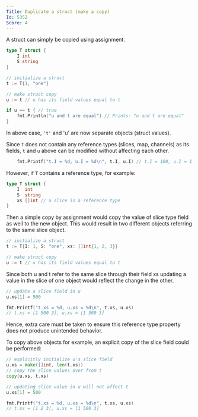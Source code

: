 ```yaml
---
Title: Duplicate a struct (make a copy)
Id: 5352
Score: 4
---
```

A struct can simply be copied using assignment.

```go
type T struct {
    I int
    S string
}

// initialize a struct
t := T{1, "one"}

// make struct copy
u := t // u has its field values equal to t

if u == t { // true
    fmt.Println("u and t are equal") // Prints: "u and t are equal"
}
```

In above case, `'t'` and 'u' are now separate objects (struct values).

Since `T` does not contain any reference types (slices, map, channels) as its fields, `t` and `u` above can be modified without affecting each other.

```go
    fmt.Printf("t.I = %d, u.I = %d\n", t.I, u.I) // t.I = 100, u.I = 1
```

However, if `T` contains a reference type, for example:

```go
type T struct {
    I  int
    S  string
    xs []int // a slice is a reference type
}
```

Then a simple copy by assignment would copy the value of slice type field as well to the new object. This would result in two different objects referring to the same slice object.

```go
// initialize a struct
t := T{I: 1, S: "one", xs: []int{1, 2, 3}}

// make struct copy
u := t // u has its field values equal to t
```

Since both u and t refer to the same slice through their field xs updating a value in the slice of one object would reflect the change in the other.

```go
// update a slice field in u
u.xs[1] = 500

fmt.Printf("t.xs = %d, u.xs = %d\n", t.xs, u.xs)
// t.xs = [1 500 3], u.xs = [1 500 3]
```

Hence, extra care must be taken to ensure this reference type property does not produce unintended behavior.

To copy above objects for example, an explicit copy of the slice field could be performed:

```go
// explicitly initialize u's slice field
u.xs = make([]int, len(t.xs))
// copy the slice values over from t
copy(u.xs, t.xs)

// updating slice value in u will not affect t
u.xs[1] = 500

fmt.Printf("t.xs = %d, u.xs = %d\n", t.xs, u.xs)
// t.xs = [1 2 3], u.xs = [1 500 3]
```
